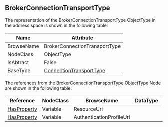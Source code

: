 <!-- objecttype -->
## BrokerConnectionTransportType
The representation of the BrokerConnectionTransportType ObjectType in the address space is shown in the following table:  

|Name|Attribute|
|---|---|
|BrowseName|BrokerConnectionTransportType|
|NodeClass|ObjectType|
|IsAbtract|False|
|BaseType|[ConnectionTransportType](../../../Part14/ObjectTypes/ConnectionTransportType/readme.md)|

The references from the BrokerConnectionTransportType ObjectType Node are shown in the following table:  

|Reference|NodeClass|BrowseName|DataType|TypeDefinition|ModellingRule|
|---|---|---|---|---|---|
|[HasProperty](../../../Part3/ReferenceTypes/HasProperty/readme.md)|Variable|ResourceUri||[PropertyType](../../Part5/VariableTypes/PropertyType/readme.md)|[Mandatory](../../Objects/Mandatory/readme.md)|
|[HasProperty](../../../Part3/ReferenceTypes/HasProperty/readme.md)|Variable|AuthenticationProfileUri||[PropertyType](../../Part5/VariableTypes/PropertyType/readme.md)|[Mandatory](../../Objects/Mandatory/readme.md)|

